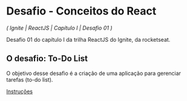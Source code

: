 # Desafio - Conceitos do React

_( Ignite | ReactJS | Capítulo I | Desafio 01 )_

Desafio 01 do capítulo I da trilha ReactJS do Ignite, da rocketseat.

## O desafio: To-Do List

O objetivo desse desafio é a criação de uma aplicação para gerenciar tarefas (to-do list).

[Instruções](https://www.notion.so/Desafio-01-Conceitos-do-React-51e4099a6e2f4d4bae94f9fe75bb769d)
